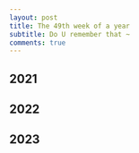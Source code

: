 ```yaml
---
layout: post
title: The 49th week of a year
subtitle: Do U remember that ~
comments: true
---
```





## 2021


## 2022


## 2023

